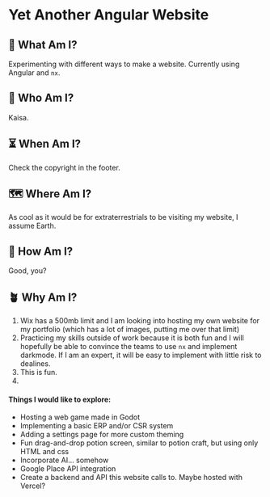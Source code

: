 # Yet Another Angular Website

## 🤔 What Am I?

Experimenting with different ways to make a website. Currently using Angular and `nx`.

## 🫥 Who Am I?

Kaisa.

## ⏳ When Am I?

Check the copyright in the footer.

## 🗺️ Where Am I?

As cool as it would be for extraterrestrials to be visiting my website, I assume Earth.

## 👋 How Am I?

Good, you?

## 🪴 Why Am I?

1. Wix has a 500mb limit and I am looking into hosting my own website for my portfolio (which has a lot of images, putting me over that limit)
2. Practicing my skills outside of work because it is both fun and I will hopefully be able to convince the teams to use `nx` and implement darkmode. If I am an expert, it will be easy to implement with little risk to dealines.
3. This is fun.
4. 
#### Things I would like to explore:
- Hosting a web game made in Godot
- Implementing a basic ERP and/or CSR system
- Adding a settings page for more custom theming
- Fun drag-and-drop potion screen, similar to potion craft, but using only HTML and css
- Incorporate AI... somehow
- Google Place API integration
- Create a backend and API this website calls to. Maybe hosted with Vercel?

